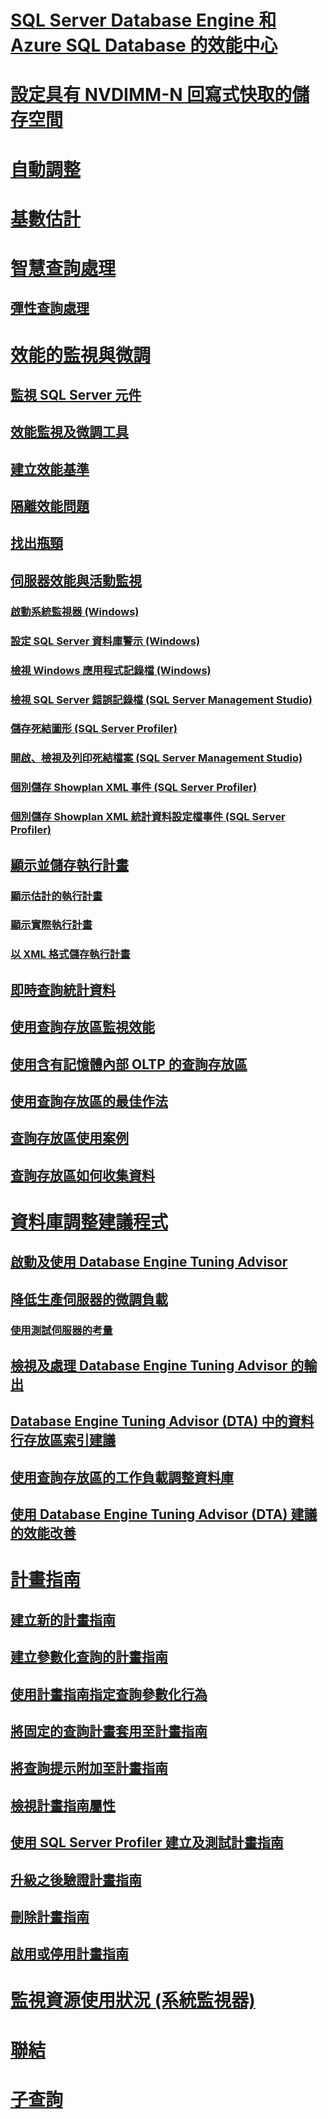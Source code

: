 
# [SQL Server Database Engine 和 Azure SQL Database 的效能中心](performance-center-for-sql-server-database-engine-and-azure-sql-database.md)  
# [設定具有 NVDIMM-N 回寫式快取的儲存空間](configuring-storage-spaces-with-a-nvdimm-n-write-back-cache.md)  

# [自動調整](../automatic-tuning/automatic-tuning.md)
# [基數估計](cardinality-estimation-sql-server.md)  
# [智慧查詢處理](intelligent-query-processing.md)
## [彈性查詢處理](adaptive-query-processing.md)

# [效能的監視與微調](monitor-and-tune-for-performance.md)  
## [監視 SQL Server 元件](monitor-sql-server-components.md)  
## [效能監視及微調工具](performance-monitoring-and-tuning-tools.md)  

## [建立效能基準](establish-a-performance-baseline.md)  
## [隔離效能問題](isolate-performance-problems.md)  
## [找出瓶頸](identify-bottlenecks.md)  
## [伺服器效能與活動監視](server-performance-and-activity-monitoring.md)  
### [啟動系統監視器 (Windows)](start-system-monitor-windows.md)  
### [設定 SQL Server 資料庫警示 (Windows)](set-up-a-sql-server-database-alert-windows.md)  
### [檢視 Windows 應用程式記錄檔 (Windows)](view-the-windows-application-log-windows-10.md)  
### [檢視 SQL Server 錯誤記錄檔 (SQL Server Management Studio)](view-the-sql-server-error-log-sql-server-management-studio.md)  
### [儲存死結圖形 (SQL Server Profiler)](save-deadlock-graphs-sql-server-profiler.md)  
### [開啟、檢視及列印死結檔案 (SQL Server Management Studio)](open-view-and-print-a-deadlock-file-sql-server-management-studio.md)  
### [個別儲存 Showplan XML 事件 (SQL Server Profiler)](save-showplan-xml-events-separately-sql-server-profiler.md)  
### [個別儲存 Showplan XML 統計資料設定檔事件 (SQL Server Profiler)](save-showplan-xml-statistics-profile-events-separately-sql-server-profiler.md)  
## [顯示並儲存執行計畫](display-and-save-execution-plans.md)  
### [顯示估計的執行計畫](display-the-estimated-execution-plan.md)  
### [顯示實際執行計畫](display-an-actual-execution-plan.md)  
### [以 XML 格式儲存執行計畫](save-an-execution-plan-in-xml-format.md)  
## [即時查詢統計資料](live-query-statistics.md)  
## [使用查詢存放區監視效能](monitoring-performance-by-using-the-query-store.md)  
## [使用含有記憶體內部 OLTP 的查詢存放區](using-the-query-store-with-in-memory-oltp.md)  
## [使用查詢存放區的最佳作法](best-practice-with-the-query-store.md)  
## [查詢存放區使用案例](query-store-usage-scenarios.md)  
## [查詢存放區如何收集資料](how-query-store-collects-data.md)  


# [資料庫調整建議程式](database-engine-tuning-advisor.md)  
## [啟動及使用 Database Engine Tuning Advisor](start-and-use-the-database-engine-tuning-advisor.md)  
## [降低生產伺服器的微調負載](reduce-the-production-server-tuning-load.md)  
### [使用測試伺服器的考量](considerations-for-using-test-servers.md)  
## [檢視及處理 Database Engine Tuning Advisor 的輸出](view-and-work-with-the-output-from-the-database-engine-tuning-advisor.md)  
## [Database Engine Tuning Advisor (DTA) 中的資料行存放區索引建議](columnstore-index-recommendations-in-database-engine-tuning-advisor-dta.md)  
## [使用查詢存放區的工作負載調整資料庫](tuning-database-using-workload-from-query-store.md)  
## [使用 Database Engine Tuning Advisor (DTA) 建議的效能改善](performance-improvements-using-dta-recommendations.md)  

# [計畫指南](plan-guides.md)  
## [建立新的計畫指南](create-a-new-plan-guide.md)  
## [建立參數化查詢的計畫指南](create-a-plan-guide-for-parameterized-queries.md)  
## [使用計畫指南指定查詢參數化行為](specify-query-parameterization-behavior-by-using-plan-guides.md)  
## [將固定的查詢計畫套用至計畫指南](apply-a-fixed-query-plan-to-a-plan-guide.md)  
## [將查詢提示附加至計畫指南](attach-query-hints-to-a-plan-guide.md)  
## [檢視計畫指南屬性](view-plan-guide-properties.md)  
## [使用 SQL Server Profiler 建立及測試計畫指南](use-sql-server-profiler-to-create-and-test-plan-guides.md)  
## [升級之後驗證計畫指南](validate-plan-guides-after-upgrade.md)  
## [刪除計畫指南](delete-a-plan-guide.md)  
## [啟用或停用計畫指南](enable-or-disable-a-plan-guide.md)  

# [監視資源使用狀況 (系統監視器)](../performance-monitor/monitor-resource-usage-system-monitor.md)    

# [聯結](joins.md)   

# [子查詢](subqueries.md)    
